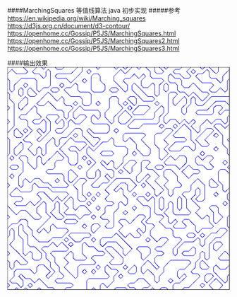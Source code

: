 ####MarchingSquares 等值线算法 java 初步实现
#####参考
https://en.wikipedia.org/wiki/Marching_squares  
https://d3js.org.cn/document/d3-contour/ 
https://openhome.cc/Gossip/P5JS/MarchingSquares.html  
https://openhome.cc/Gossip/P5JS/MarchingSquares2.html  
https://openhome.cc/Gossip/P5JS/MarchingSquares3.html  

####输出效果
![Image text](demo/demo.png)
